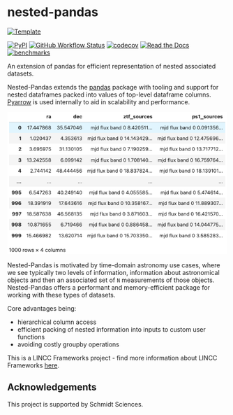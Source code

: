 # nested-pandas

[![Template](https://img.shields.io/badge/Template-LINCC%20Frameworks%20Python%20Project%20Template-brightgreen)](https://lincc-ppt.readthedocs.io/en/latest/)

[![PyPI](https://img.shields.io/pypi/v/nested-pandas?color=blue&logo=pypi&logoColor=white)](https://pypi.org/project/nested-pandas/)
[![GitHub Workflow Status](https://img.shields.io/github/actions/workflow/status/lincc-frameworks/nested-pandas/smoke-test.yml)](https://github.com/lincc-frameworks/nested-pandas/actions/workflows/smoke-test.yml)
[![codecov](https://codecov.io/gh/lincc-frameworks/nested-pandas/branch/main/graph/badge.svg)](https://codecov.io/gh/lincc-frameworks/nested-pandas)
[![Read the Docs](https://img.shields.io/readthedocs/nested-pandas)](https://nested-pandas.readthedocs.io/)
[![benchmarks](https://img.shields.io/github/actions/workflow/status/lincc-frameworks/nested-pandas/asv-main.yml?label=benchmarks)](https://lincc-frameworks.github.io/nested-pandas/)

An extension of pandas for efficient representation of nested
associated datasets.

Nested-Pandas extends the [pandas](https://pandas.pydata.org/) package with 
tooling and support for nested dataframes packed into values of top-level 
dataframe columns. [Pyarrow](https://arrow.apache.org/docs/python/index.html) 
is used internally to aid in scalability and performance.

![image](./nestedframe.png)

Nested-Pandas is motivated by time-domain astronomy use cases, where we see
typically two levels of information, information about astronomical objects and
then an associated set of `N` measurements of those objects. Nested-Pandas offers
a performant and memory-efficient package for working with these types of datasets. 

Core advantages being:
* hierarchical column access
* efficient packing of nested information into inputs to custom user functions
* avoiding costly groupby operations



This is a LINCC Frameworks project - find more information about LINCC Frameworks [here](https://lsstdiscoveryalliance.org/programs/lincc-frameworks/).



## Acknowledgements

This project is supported by Schmidt Sciences.
